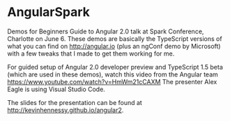 # AngularSpark
Demos for Beginners Guide to Angular 2.0 talk at Spark Conference, Charlotte on June 6.  These demos are basically the TypeScript versions of what you can find on http://angular.io (plus an ngConf demo by Microsoft) with a few tweaks that I made to get them working for me.

For guided setup of Angular 2.0 developer preview and TypeScript 1.5 beta (which are used in these demos), watch this video from the Angular team https://www.youtube.com/watch?v=HmWm21cCAXM  The presenter Alex Eagle is using Visual Studio Code.

The slides for the presentation can be found at http://kevinhennessy.github.io/angular2.
